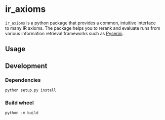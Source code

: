 # ir_axioms

`ir_axioms` is a python package that provides a common, intuitive interface to many IR axioms.
The package helps you to rerank and evaluate runs from various information retrieval frameworks 
such as [Pyserini](https://github.com/castorini/pyserini).

## Usage

## Development

### Dependencies

```shell
python setup.py install
```

### Build wheel

```shell
python -m build
```